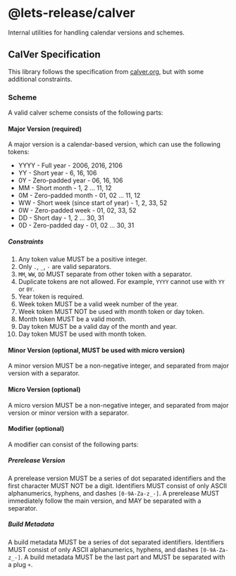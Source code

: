 # @lets-release/calver

Internal utilities for handling calendar versions and schemes.

## CalVer Specification

This library follows the specification from [calver.org][],
but with some additional constraints.

### Scheme

A valid calver scheme consists of the following parts:

#### Major Version (required)

A major version is a calendar-based version, which can use the following tokens:

- YYYY - Full year - 2006, 2016, 2106
- YY - Short year - 6, 16, 106
- 0Y - Zero-padded year - 06, 16, 106
- MM - Short month - 1, 2 ... 11, 12
- 0M - Zero-padded month - 01, 02 ... 11, 12
- WW - Short week (since start of year) - 1, 2, 33, 52
- 0W - Zero-padded week - 01, 02, 33, 52
- DD - Short day - 1, 2 ... 30, 31
- 0D - Zero-padded day - 01, 02 ... 30, 31

##### Constraints

1. Any token value MUST be a positive integer.
2. Only `.`, `_`, `-` are valid separators.
3. `MM`, `WW`, `DD` MUST separate from other token with a separator.
4. Duplicate tokens are not allowed. For example, `YYYY` cannot use with `YY` or `0Y`.
5. Year token is required.
6. Week token MUST be a valid week number of the year.
7. Week token MUST NOT be used with month token or day token.
8. Month token MUST be a valid month.
9. Day token MUST be a valid day of the month and year.
10. Day token MUST be used with month token.

#### Minor Version (optional, MUST be used with micro version)

A minor version MUST be a non-negative integer, and separated from major version with a separator.

#### Micro Version (optional)

A micro version MUST be a non-negative integer, and separated from major version or minor version with a separator.

#### Modifier (optional)

A modifier can consist of the following parts:

##### Prerelease Version

A prerelease version MUST be a series of dot separated identifiers and the first character MUST NOT be a digit.
Identifiers MUST consist of only ASCII alphanumerics, hyphens, and dashes `[0-9A-Za-z_-]`.
A prerelease MUST immediately follow the main version, and MAY be separated with a separator.

##### Build Metadata

A build metadata MUST be a series of dot separated identifiers.
Identifiers MUST consist of only ASCII alphanumerics, hyphens, and dashes `[0-9A-Za-z_-]`.
A build metadata MUST be the last part and MUST be separated with a plug `+`.

[calver.org]: https://calver.org
